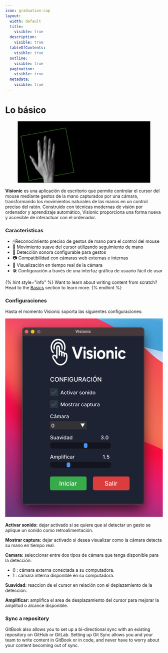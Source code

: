 ```yaml
---
icon: graduation-cap
layout:
  width: default
  title:
    visible: true
  description:
    visible: true
  tableOfContents:
    visible: true
  outline:
    visible: true
  pagination:
    visible: true
  metadata:
    visible: true
---
```


# Lo básico

<figure><img src="../.gitbook/assets/Captura de pantalla 2025-09-23 a la(s) 9.02.52 a. m..png" alt=""><figcaption></figcaption></figure>

**Visionic** es una aplicación de escritorio que permite controlar el cursor del mouse mediante gestos de la mano capturados por una cámara, transformando los movimientos naturales de las manos en un control preciso del ratón. Construido con técnicas modernas de visión por ordenador y aprendizaje automático, Visionic proporciona una forma nueva y accesible de interactuar con el ordenador.

### Caracteristicas

* 🖱Reconocimiento preciso de gestos de mano para el control del mouse
* 🎯 Movimiento suave del cursor utilizando seguimiento de mano
* 🎵 Detección sonora configurable para gestos
* 📷 Compatibilidad con cámaras web externas e internas
* 🔴 Visualización en tiempo real de la cámara
* 🛠️ Configuración a través de una interfaz gráfica de usuario fácil de usar

{% hint style="info" %}
Want to learn about writing content from scratch? Head to the [Basics](../basics/estructura.md) section to learn more.
{% endhint %}

### Configuraciones

Hasta el momento Visionic soporta las siguientes configuraciones:

![](../.gitbook/assets/unknown.png)

**Activar sonido:** dejar activado si se quiere que al detectar un gesto se aplique un sonido como retroalimentación.

**Mostrar captura:** dejar activado si desea visualizar como la cámara detecta su mano en tiempo real.

**Camara:** seleccionar entre dos tipos de cámara que tenga disponible para la detección:

* 0 : cámara externa conectada a su computadora.
* 1  : cámara interna disponible en su computadora. &#x20;

**Suavidad:** reaccion de el cursor en relación con el deplazamiento de la detección.&#x20;

**Amplificar:** amplifica el area de desplazamiento del cursor para mejorar la amplitud o alcance disponible.

### Sync a repository

GitBook also allows you to set up a bi-directional sync with an existing repository on GitHub or GitLab. Setting up Git Sync allows you and your team to write content in GitBook or in code, and never have to worry about your content becoming out of sync.
